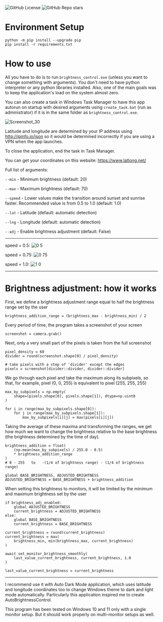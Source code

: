 <div align="left">
  <img alt="GitHub License" src="https://img.shields.io/github/license/MishaGalin/AutoBrightnessControl">
  <img alt="GitHub Repo stars" src="https://img.shields.io/github/stars/MishaGalin/AutoBrightnessControl">
</div>

# Environment Setup

```
python -m pip install --upgrade pip
pip install -r requirements.txt
```

# How to use

All you have to do is to run ```brightness_control.exe``` (unless you want to change something with arguments). You don't need to have python interpreter or any python libraries installed. Also, one of the main goals was to keep the application's load on the system almost zero.

You can also create a task in Windows Task Manager to have this app autorun on startup with desired arguments using ```create_task.bat``` (run as administrator) if it is in the same folder as ```brightness_control.exe```.

![Screenshot_30](https://github.com/user-attachments/assets/bb4f7dda-2743-4487-b54d-8563f545abe9)

Latitude and longitude are determined by your IP address using http://ipinfo.io/json so it would be determined incorrectly if you are using a VPN when the app launches.

To close the application, end the task in Task Manager.

You can get your coordinates on this website: https://www.latlong.net/

Full list of arguments:

```--min``` - Minimum brightness (default: 20)

```--max``` - Maximum brightness (default: 70)

```--speed``` - Lower values make the transition around sunset and sunrise faster. Recommended value is from 0.5 to 1.0 (default: 1.0)

```--lat``` - Latitude (default: automatic detection)

```--lng``` - Longitude (default: automatic detection)

```--adj``` - Enable brightness adjustment (default: False)

---

speed = 0.5:
![0 5](https://github.com/user-attachments/assets/d5e40796-5f55-4bdf-9441-119b854e05ff)

speed = 0.75:
![0 75](https://github.com/user-attachments/assets/57bc00d4-cccc-461d-beef-124dccc6212a)

speed = 1.0:
![1 0](https://github.com/user-attachments/assets/41ed7861-4ef0-436b-bdfa-e57a4e782130)

---

# Brightness adjustment: how it works

First, we define a brightness adjustment range equal to half the brightness range set by the user

```
brightness_addition_range = (brightness_max - brightness_min) / 2
```

Every period of time, the program takes a screenshot of your screen

```
screenshot = camera.grab()
```

Next, only a very small part of the pixels is taken from the full screenshot

```
pixel_density = 60
divider = round(screenshot.shape[0] / pixel_density)

# take pixels with a step of 'divider' except the edges
pixels = screenshot[divider::divider, divider::divider]
```

We go through each pixel and take the maximum along its subpixels, so that, for example, pixel (0, 0, 255) is equivalent to pixel (255, 255, 255)

```
max_by_subpixels = np.empty(
    shape=(pixels.shape[0], pixels.shape[1]), dtype=np.uint8
)

for i in range(max_by_subpixels.shape[0]):
    for j in range(max_by_subpixels.shape[1]):
        max_by_subpixels[i][j] = max(pixels[i][j])
```

Taking the average of these maxima and transforming the ranges, we get how much we want to change the brightness relative to the base brightness (the brightness determined by the time of day).

```
brightness_addition = float(
    (np.mean(max_by_subpixels) / 255.0 - 0.5)
    * brightness_addition_range
)
# 0 - 255   to   -(1/4 of brightness range) - (1/4 of brightness range)

global BASE_BRIGHTNESS, ADJUSTED_BRIGHTNESS
ADJUSTED_BRIGHTNESS = BASE_BRIGHTNESS + brightness_addition
```

When setting this brightness to monitors, it will be limited by the minimum and maximum brightness set by the user

```
if brightness_adj_enabled:
    global ADJUSTED_BRIGHTNESS
    current_brightness = ADJUSTED_BRIGHTNESS
else:
    global BASE_BRIGHTNESS
    current_brightness = BASE_BRIGHTNESS

current_brightness = round(current_brightness)
current_brightness = max(
    brightness_min, min(brightness_max, current_brightness)
)

await set_monitor_brightness_smoothly(
    last_value_current_brightness, current_brightness, 1.0
)

last_value_current_brightness = current_brightness
```

---

I recommend use it with Auto Dark Mode application, which uses latitude and longitude coordinates too to change Windows theme to dark and light mode automatically. Particularly this application inspired me to create AutoBrightnessControl.

This program has been tested on Windows 10 and 11 only with a single monitor setup. But it should work properly on multi-monitor setups as well.
